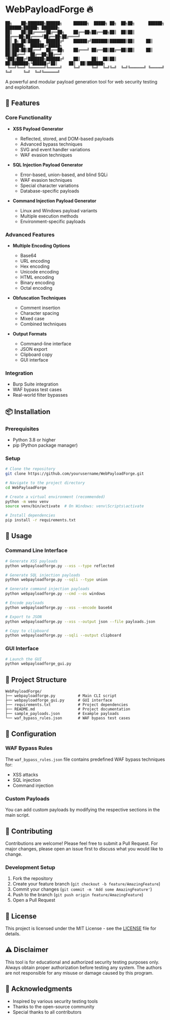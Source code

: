 # WebPayloadForge 🔥

```
██╗    ██╗███████╗██████╗     ██████╗  █████╗ ██╗  ██╗██╗      ██████╗ ███████╗██████╗ ███████╗
██║    ██║██╔════╝██╔══██╗    ██╔══██╗██╔══██╗██║  ██║██║     ██╔═══██╗██╔════╝██╔══██╗██╔════╝
██║ █╗ ██║█████╗  ██████╔╝    ██████╔╝███████║███████║██║     ██║   ██║█████╗  ██████╔╝█████╗  
██║███╗██║██╔══╝  ██╔══██╗    ██╔═══╝ ██╔══██║██╔══██║██║     ██║   ██║██╔══╝  ██╔══██╗██╔══╝  
╚███╔███╔╝███████╗██████╔╝    ██║     ██║  ██║██║  ██║███████╗╚██████╔╝██║     ██║  ██║███████╗
 ╚══╝╚══╝ ╚══════╝╚═════╝     ╚═╝     ╚═╝  ╚═╝╚═╝  ╚═╝╚══════╝ ╚═════╝ ╚═╝     ╚═╝  ╚═╝╚══════╝
```

A powerful and modular payload generation tool for web security testing and exploitation.

## 🌟 Features

### Core Functionality
- **XSS Payload Generator**
  - Reflected, stored, and DOM-based payloads
  - Advanced bypass techniques
  - SVG and event handler variations
  - WAF evasion techniques

- **SQL Injection Payload Generator**
  - Error-based, union-based, and blind SQLi
  - WAF evasion techniques
  - Special character variations
  - Database-specific payloads

- **Command Injection Payload Generator**
  - Linux and Windows payload variants
  - Multiple execution methods
  - Environment-specific payloads

### Advanced Features
- **Multiple Encoding Options**
  - Base64
  - URL encoding
  - Hex encoding
  - Unicode encoding
  - HTML encoding
  - Binary encoding
  - Octal encoding

- **Obfuscation Techniques**
  - Comment insertion
  - Character spacing
  - Mixed case
  - Combined techniques

- **Output Formats**
  - Command-line interface
  - JSON export
  - Clipboard copy
  - GUI interface

### Integration
- Burp Suite integration
- WAF bypass test cases
- Real-world filter bypasses

## 📦 Installation

### Prerequisites
- Python 3.8 or higher
- pip (Python package manager)

### Setup
```bash
# Clone the repository
git clone https://github.com/yourusername/WebPayloadForge.git

# Navigate to the project directory
cd WebPayloadForge

# Create a virtual environment (recommended)
python -m venv venv
source venv/bin/activate  # On Windows: venv\Scripts\activate

# Install dependencies
pip install -r requirements.txt
```

## 🚀 Usage

### Command Line Interface
```bash
# Generate XSS payloads
python webpayloadforge.py --xss --type reflected

# Generate SQL injection payloads
python webpayloadforge.py --sqli --type union

# Generate command injection payloads
python webpayloadforge.py --cmd --os windows

# Encode payloads
python webpayloadforge.py --xss --encode base64

# Export to JSON
python webpayloadforge.py --xss --output json --file payloads.json

# Copy to clipboard
python webpayloadforge.py --sqli --output clipboard
```

### GUI Interface
```bash
# Launch the GUI
python webpayloadforge_gui.py
```

## 📁 Project Structure
```
WebPayloadForge/
├── webpayloadforge.py          # Main CLI script
├── webpayloadforge_gui.py      # GUI interface
├── requirements.txt            # Project dependencies
├── README.md                   # Project documentation
├── sample_payloads.json        # Example payloads
└── waf_bypass_rules.json       # WAF bypass test cases
```

## 🔧 Configuration

### WAF Bypass Rules
The `waf_bypass_rules.json` file contains predefined WAF bypass techniques for:
- XSS attacks
- SQL injection
- Command injection

### Custom Payloads
You can add custom payloads by modifying the respective sections in the main script.

## 🤝 Contributing

Contributions are welcome! Please feel free to submit a Pull Request. For major changes, please open an issue first to discuss what you would like to change.

### Development Setup
1. Fork the repository
2. Create your feature branch (`git checkout -b feature/AmazingFeature`)
3. Commit your changes (`git commit -m 'Add some AmazingFeature'`)
4. Push to the branch (`git push origin feature/AmazingFeature`)
5. Open a Pull Request

## 📝 License

This project is licensed under the MIT License - see the [LICENSE](LICENSE) file for details.

## ⚠️ Disclaimer

This tool is for educational and authorized security testing purposes only. Always obtain proper authorization before testing any system. The authors are not responsible for any misuse or damage caused by this program.

## 🙏 Acknowledgments

- Inspired by various security testing tools
- Thanks to the open-source community
- Special thanks to all contributors 